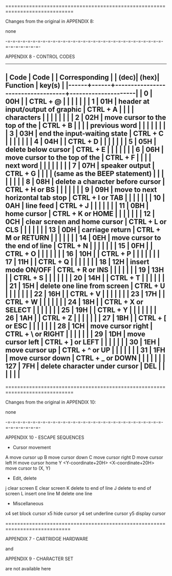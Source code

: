 


=============================================================================

Changes from the original in APPENDIX 8:

none

-=-=-=-=-=-=-=-=-=-=-=-=-=-=-=-=-=-=-=-=-=-=-=-=-=-=-=-=-=-=-=-=-=-=-=-=-=-=-


APPENDIX 8 - CONTROL CODES

-------------------------------------------------------------------------
| Code | Code |                                   |    Corresponding    |
| (dec)| (hex)|             Function              |        key(s)       |
|------+------+-----------------------------------+---------------------|
|   0  |  00H |                                   | CTRL + @            |
|      |      |                                   |                     |
|   1  |  01H | header at input/output of graphic | CTRL + A            |
|      |      | characters                        |                     |
|      |      |                                   |                     |
|   2  |  02H | move cursor to the top of the     | CTRL + B            |
|      |      | previous word                     |                     |
|      |      |                                   |                     |
|   3  |  03H | end the input-waiting state       | CTRL + C            |
|      |      |                                   |                     |
|   4  |  04H |                                   | CTRL + D            |
|      |      |                                   |                     |
|   5  |  05H | delete below cursor               | CTRL + E            |
|      |      |                                   |                     |
|   6  |  06H | move cursor to the top of the     | CTRL + F            |
|      |      | next word                         |                     |
|      |      |                                   |                     |
|   7  |  07H | speaker output                    | CTRL + G            |
|      |      | (same as the BEEP statement)      |                     |
|      |      |                                   |                     |
|   8  |  08H | delete a character before cursor  | CTRL + H or BS      |
|      |      |                                   |                     |
|   9  |  09H | move to next horizontal tab stop  | CTRL + I or TAB     |
|      |      |                                   |                     |
|  10  |  0AH | line feed                         | CTRL + J            |
|      |      |                                   |                     |
|  11  |  0BH | home cursor                       | CTRL + K or HOME    |
|      |      |                                   |                     |
|  12  |  0CH | clear screen and home cursor      | CTRL + L or CLS     |
|      |      |                                   |                     |
|  13  |  0DH | carriage return                   | CTRL + M or RETURN  |
|      |      |                                   |                     |
|  14  |  0EH | move cursor to the end of line    | CTRL + N            |
|      |      |                                   |                     |
|  15  |  0FH |                                   | CTRL + O            |
|      |      |                                   |                     |
|  16  |  10H |                                   | CTRL + P            |
|      |      |                                   |                     |
|  17  |  11H |                                   | CTRL + Q            |
|      |      |                                   |                     |
|  18  |  12H | insert mode ON/OFF                | CTRL + R or INS     |
|      |      |                                   |                     |
|  19  |  13H |                                   | CTRL + S            |
|      |      |                                   |                     |
|  20  |  14H |                                   | CTRL + T            |
|      |      |                                   |                     |
|  21  |  15H | delete one line from screen       | CTRL + U            |
|      |      |                                   |                     |
|  22  |  16H |                                   | CTRL + V            |
|      |      |                                   |                     |
|  23  |  17H |                                   | CTRL + W            |
|      |      |                                   |                     |
|  24  |  18H |                                   | CTRL + X or SELECT  |
|      |      |                                   |                     |
|  25  |  19H |                                   | CTRL + Y            |
|      |      |                                   |                     |
|  26  |  1AH |                                   | CTRL + Z            |
|      |      |                                   |                     |
|  27  |  1BH |                                   | CTRL + [ or ESC     |
|      |      |                                   |                     |
|  28  |  1CH | move cursor right                 | CTRL + \ or RIGHT   |
|      |      |                                   |                     |
|  29  |  1DH | move cursor left                  | CTRL + ] or LEFT    |
|      |      |                                   |                     |
|  30  |  1EH | move cursor up                    | CTRL + ^ or UP      |
|      |      |                                   |                     |
|  31  |  1FH | move cursor down                  | CTRL + _ or DOWN    |
|      |      |                                   |                     |
| 127  |  7FH | delete character under cursor     |             DEL     |
|      |      |                                   |                     |
-------------------------------------------------------------------------


=============================================================================

Changes from the original in APPENDIX 10:

none

-=-=-=-=-=-=-=-=-=-=-=-=-=-=-=-=-=-=-=-=-=-=-=-=-=-=-=-=-=-=-=-=-=-=-=-=-=-=-


APPENDIX 10 - ESCAPE SEQUENCES


* Cursor movement

<ESC> A         move cursor up
<ESC> B         move cursor down
<ESC> C         move cursor right
<ESC> D         move cursor left
<ESC> H         move cursor home
<ESC> Y <Y-coordinate+20H> <X-coordinate+20H>
                move cursor to (X, Y)


* Edit, delete

<ESC> j         clear screen
<ESC> E         clear screen
<ESC> K         delete to end of line
<ESC> J         delete to end of screen
<ESC> L         insert one line
<ESC> M         delete one line


* Miscellaneous

<ESC> x4        set block cursor
<ESC> x5        hide cursor
<ESC> y4        set underline cursor
<ESC> y5        display cursor


============================================================================

APPENDIX 7 - CARTRIDGE HARDWARE

and

APPENDIX 9 - CHARACTER SET

are not available here

